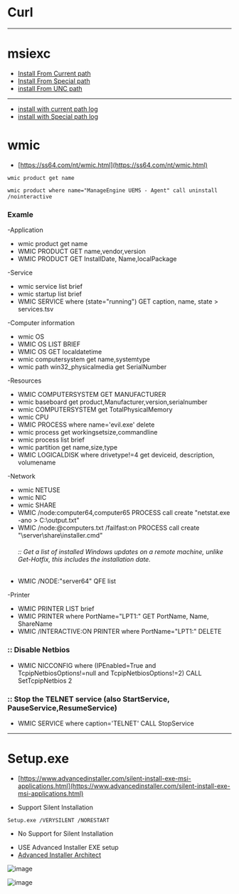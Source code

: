 # Curl
----------------------------
# msiexc

  - [Install From Current path]()
  - [Install From Special path]()
  - [install From UNC path]()
  ---------------------
  - [install with current path log]()
  - [install with Special path log]()
  
# wmic
- [https://ss64.com/nt/wmic.html](https://ss64.com/nt/wmic.html)
```
wmic product get name
```
```
wmic product where name="ManageEngine UEMS - Agent" call uninstall /nointeractive
```
### Examle

-Application
- wmic product get name
- WMIC PRODUCT GET name,vendor,version
- WMIC PRODUCT GET InstallDate, Name,localPackage 
  
-Service
- wmic service list brief
- wmic startup list brief
- WMIC SERVICE where (state="running") GET caption, name, state > services.tsv
  
-Computer information
- wmic OS
- WMIC OS LIST BRIEF
- WMIC OS GET localdatetime
- wmic computersystem get name,systemtype
- wmic path win32_physicalmedia get SerialNumber
  
-Resources
- WMIC COMPUTERSYSTEM GET MANUFACTURER
- wmic baseboard get product,Manufacturer,version,serialnumber
- wmic COMPUTERSYSTEM get TotalPhysicalMemory
- wmic CPU
- WMIC PROCESS where name='evil.exe' delete
- wmic process get workingsetsize,commandline
- wmic process list brief
- wmic partition get name,size,type
- WMIC LOGICALDISK where drivetype!=4 get deviceid, description, volumename

-Network
- wmic NETUSE
- wmic NIC
- wmic SHARE
- WMIC /node:computer64,computer65 PROCESS call create "netstat.exe -ano > C:\output.txt"
- WMIC /node:@computers.txt /failfast:on PROCESS call create "\\server\share\installer.cmd"
  ###### :: Get a list of installed Windows updates on a remote machine, unlike Get-Hotfix, this includes the installation date.
- WMIC /NODE:"server64" QFE list

-Printer
- WMIC PRINTER LIST brief
- WMIC PRINTER where PortName="LPT1:" GET PortName, Name, ShareName
- WMIC /INTERACTIVE:ON PRINTER where PortName="LPT1:" DELETE


 


### :: Disable Netbios
- WMIC NICCONFIG where (IPEnabled=True and TcpipNetbiosOptions!=null and TcpipNetbiosOptions!=2) CALL SetTcpipNetbios 2

### :: Stop the TELNET service (also StartService, PauseService,ResumeService)
- WMIC SERVICE where caption='TELNET' CALL StopService

-------------------------------------------------

# Setup.exe
- [https://www.advancedinstaller.com/silent-install-exe-msi-applications.html](https://www.advancedinstaller.com/silent-install-exe-msi-applications.html)

- Support Silent Installation
  
```
Setup.exe /VERYSILENT /NORESTART
```


- No Support for Silent Installation
* USE Advanced Installer EXE setup
* [Advanced Installer Architect](https://p30download.ir/fa/entry/12256/advanced-installer)

![image](https://github.com/rezaabedi1365/bat/assets/117336743/1cd4e1a4-4cea-4a7c-be85-78b1df650b6f)

![image](https://github.com/rezaabedi1365/bat/assets/117336743/001cbed7-353b-4716-ba9c-835e4f7fa4ae)




     
